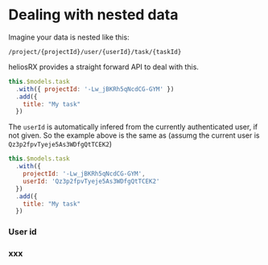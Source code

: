 # Dealing with nested data

Imagine your data is nested like this:

```
/project/{projectId}/user/{userId}/task/{taskId}
```

heliosRX provides a straight forward API to deal with this.

```js
this.$models.task
  .with({ projectId: '-Lw_jBKRh5qNcdCG-GYM' })
  .add({
    title: "My task"
  })
```

The `userId` is automatically infered from the currently authenticated user,
if not given. So the example above is the same as (assumg the current user is
  `Qz3p2fpvTyeje5As3WDfgQtTCEK2`)


```js
this.$models.task
  .with({
    projectId: '-Lw_jBKRh5qNcdCG-GYM',
    userId: 'Qz3p2fpvTyeje5As3WDfgQtTCEK2'
  })
  .add({
    title: "My task"
  })
```


### User id

### xxx
